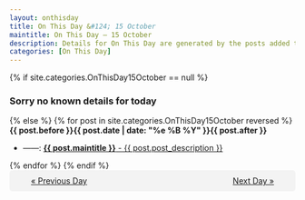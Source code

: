 ```yaml
---
layout: onthisday
title: On This Day &#124; 15 October
maintitle: On This Day — 15 October
description: Details for On This Day are generated by the posts added to the website so the content is subject to changes/updates over time.
categories: [On This Day]
---
```


{% if site.categories.OnThisDay15October == null %}
<h3>Sorry no known details for today</h3>
{% else %}
{% for post in site.categories.OnThisDay15October reversed %}
<strong>{{ post.before }}{{ post.date | date: "%e %B %Y" }}{{ post.after }}</strong>
<ul>
<li> ——: <a class="{{ post.class }}" href="{{ post.url }}"><strong>{{ post.maintitle }}</strong> - {{ post.post_description }}</a></li>
</ul>
{% endfor %}
{% endif %}

<div style="background-color: #f3f3f3; padding: 10px; border-radius: 5px; text-align: center; display: flex; justify-content: space-evenly;">
<a href="/onthisday/10/10-14">« Previous Day</a>
<span style="visibility:hidden;">[ Visit Leap Year February 29 ]</span>
<a href="/onthisday/10/10-16">Next Day »</a>
</div>
